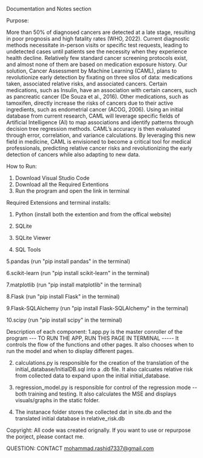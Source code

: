 Documentation and Notes section


Purpose:

More than 50% of diagnosed cancers are detected at a late stage, resulting in poor prognosis and high fatality rates (WHO, 2022). Current diagnostic methods necessitate in-person visits or specific test requests, leading to undetected cases until patients see the necessity when they experience health decline. Relatively few standard cancer screening protocols exist, and almost none of them are based on medication exposure history. Our solution, Cancer Assessment by Machine Learning (CAML), plans to revolutionize early detection by fixating on three silos of data: medications taken, associated relative risks, and associated cancers. Certain medications, such as Insulin, have an association with certain cancers, such as pancreatic cancer (De Souza et al., 2016). Other medications, such as tamoxifen, directly increase the risks of cancers due to their active ingredients, such as endometrial cancer (ACOG, 2006). Using an initial database from current research, CAML will leverage specific fields of Artificial Intelligence (AI) to map associations and identify patterns through decision tree regression methods. CAML’s accuracy is then evaluated through error, correlation, and variance calculations. By leveraging this new field in medicine, CAML is envisioned to become a critical tool for medical professionals, predicting relative cancer risks and revolutionizing the early detection of cancers while also adapting to new data.




How to Run:
1. Download Visual Studio Code
2. Download all the Required Extentions 
3. Run the program and open the link in terminal

Required Extensions and terminal installs:
1. Python (install both the extention and from the offical website)
   
2. SQLite
   
3. SQLite Viewer
   
4. SQL Tools

5.pandas (run "pip install pandas" in the terminal)

6.scikit-learn (run "pip install scikit-learn" in the terminal)

7.matplotlib (run "pip install matplotlib" in the terminal)

8.Flask (run "pip install Flask" in the terminal)

9.Flask-SQLAlchemy (run "pip install Flask-SQLAlchemy" in the terminal)

10.scipy (run "pip install scipy" in the terminal)


Description of each component:
1.app.py is the master conroller of the program --- TO RUN THE APP, RUN THIS PAGE IN TERMINAL ----- 
It controls the flow of the functions and other pages. 
It also chooses when to run the model and when to display different pages.

2. calculations.py is responsible for the creation of the translation of the initial_database/InitialDB.sql into a .db file.
 It also calcuates relative risk from collected data to expand upon the initial initial_database.

3. regression_model.py is responsible for control of the regression mode -- both training and testing.
 It also calculates the MSE and displays visuals/graphs in the static folder.

4. The instanace folder stores the collected dat in site.db and the translated initial database in relative_risk.db


Copyright:
All code was created orignally. If you want to use or repurpose the porject, please contact me.


QUESTION: 
CONTACT mohammad.rashid7337@gmail.com
